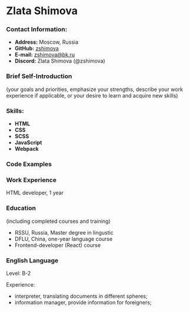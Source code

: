 # Zlata Shimova






### Contact Information:
* **Address:** Moscow, Russia
* **GitHub:** [zshimova](https://github.com/zshimova)
* **E-mail:** zshimova@bk.ru
* **Discord:** Zlata Shimova (@zshimova)






### Brief Self-Introduction 

(your goals and priorities, emphasize your strengths, describe your work experience if applicable, or your desire to learn and acquire new skills)






### Skills:
* **HTML**
* **CSS**
* **SCSS**
* **JavaScript**
* **Webpack**





### Code Examples






### Work Experience 

 HTML developer, 1 year






### Education 

(including completed courses and training)


* RSSU, Russia, Master degree in lingustic
* DFLU, China, one-year language course
* Frontend-developer (React) course






### English Language 



Level: B-2

Experience: 
* interpreter, translating documents in different spheres;
* information manager, provide information for foreigners;